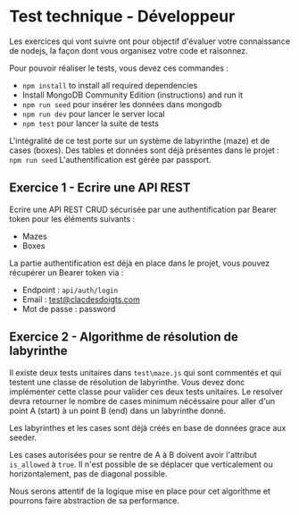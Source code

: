 # Test technique - Développeur 

Les exercices qui vont suivre ont pour objectif d'évaluer votre connaissance de nodejs, la façon dont vous organisez votre code et raisonnez.

Pour pouvoir réaliser le tests, vous devez ces commandes :

- `npm install` to install all required dependencies
- Install MongoDB Community Edition (instructions) and run it
- `npm run seed` pour insérer les données dans mongodb
- `npm run dev` pour lancer le server local
- `npm test` pour lancer la suite de tests


L'intégralité de ce test porte sur un système de labyrinthe (maze) et de cases (boxes).
Des tables et données sont déjà présentes dans le projet : ``npm run seed``
L'authentification est gérée par passport.


## Exercice 1 - Ecrire une API REST

Ecrire une API REST CRUD sécurisée par une authentification par Bearer token pour les éléments suivants :

- Mazes
- Boxes

La partie authentification est déjà en place dans le projet, vous pouvez récupérer un Bearer token via :

- Endpoint : ``api/auth/login``
- Email : test@clacdesdoigts.com
- Mot de passe : password


## Exercice 2 - Algorithme de résolution de labyrinthe

Il existe deux tests unitaires dans ``test\maze.js`` qui sont commentés et qui testent une classe de résolution de labyrinthe.
Vous devez donc implémenter cette classe pour valider ces deux tests unitaires.
Le resolver devra retourner le nombre de cases minimum nécéssaire pour aller d'un point A (start) à un point B (end) dans un labyrinthe donné. 

Les labyrinthes et les cases sont déjà créés en base de données grace aux seeder.

Les cases autorisées pour se rentre de A à B doivent avoir l'attribut ``is_allowed`` à ``true``.
Il n'est possible de se déplacer que verticalement ou horizontalement, pas de diagonal possible.

Nous serons attentif de la logique mise en place pour cet algorithme et pourrons faire abstraction de sa performance.  
